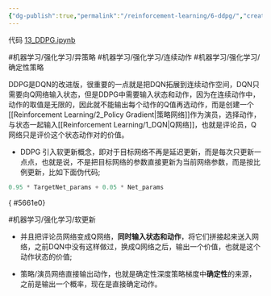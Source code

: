 ```yaml
---
{"dg-publish":true,"permalink":"/reinforcement-learning/6-ddpg/","created":"2024-01-10T10:29:37.480+08:00"}
---
```


代码 [13\_DDPG.ipynb](https://github.com/Aegis1863/ML_practice/blob/master/%E5%BC%BA%E5%8C%96%E5%AD%A6%E4%B9%A0%E7%AC%94%E8%AE%B0/13_DDPG.ipynb)

#机器学习/强化学习/异策略 #机器学习/强化学习/连续动作 #机器学习/强化学习/确定性策略

DDPG是DQN的改进版，很重要的一点就是把DQN拓展到连续动作空间，DQN只需要向Q网络输入状态，但是DDPG中需要输入状态和动作，因为在连续动作中，动作的取值是无限的，因此就不能输出每个动作的Q值再选动作，而是创建一个[[Reinforcement Learning/2_Policy Gradient\|策略网络]]作为演员，选择动作，与状态一起输入[[Reinforcement Learning/1_DQN\|Q网络]]，也就是评论员，Q网络只是评价这个状态动作对的价值。

- DDPG 引入软更新概念，即对于目标网络不再是延迟更新，而是每次只更新一点点，也就是说，不是把目标网络的参数直接更新为当前网络参数，而是按比例更新，比如下面伪代码;

```python
0.95 * TargetNet_params + 0.05 * Net_params
```
{ #5661e0}


#机器学习/强化学习/软更新 

- 并且把评论员网络变成Q网络，**同时输入状态和动作**，将它们拼接起来送入网络，之前DQN中没有这样做过，换成Q网络之后，输出一个价值，也就是这个动作状态的价值;

- 策略/演员网络直接输出动作，也就是确定性深度策略梯度中**确定性**的来源，之前是输出一个概率，现在是直接确定动作。

